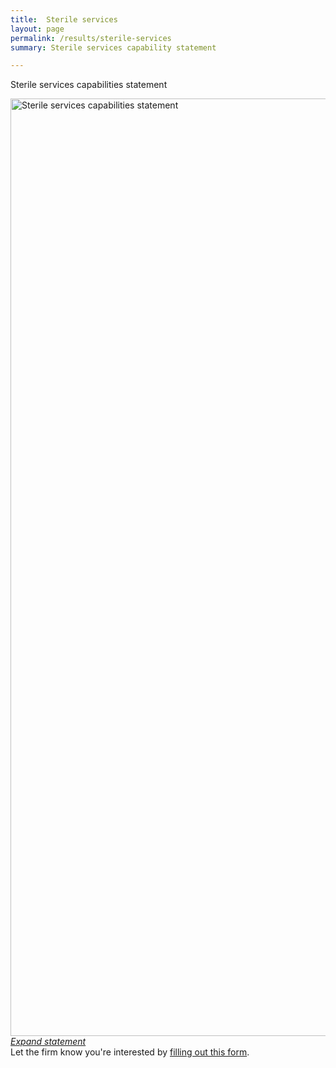 ```yaml
---
title:  Sterile services
layout: page
permalink: /results/sterile-services
summary: Sterile services capability statement

---
```


Sterile services capabilities statement

<img src="{{ '/assets/img/project-images/sterile-services.jpg' | prepend: site.baseurl }}" alt="Sterile services capabilities statement" width="1500">
<br><i><a href="https://oes.gsa.gov/assets/img/project-images/sterile-services.jpg">Expand statement</a></i>
<br>
Let the firm know you're interested by <a class="usa-link usa-link--external" href="https://docs.google.com/forms/d/e/1FAIpQLScFqOQbifXJG5rSlt-OLetNP3qTJBgT7hPik8TPW6lD1APMHQ/viewform?c=0&w=1">filling out this form</a>.
